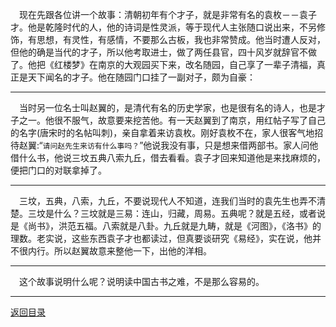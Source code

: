 &emsp;现在先跟各位讲一个故事：清朝初年有个才子，就是非常有名的袁枚－－袁子才。他是乾隆时代的人，他的诗词是性灵派，等于现代人主张随口说出来，不另修饰，有思想，有灵性，有感情，不要那么古板，我也非常赞成。他当时遭人反对，但他的确是当代的才子，所以他考取进士，做了两任县官，四十风岁就辞官不做了。他把《红楼梦》在南京的大观园买下来，改名随园，自己享了一辈子清福，真正是天下闻名的才子。他在随园门口挂了一副对子，颇为自豪：
___
&emsp;当时另一位名士叫赵翼的，是清代有名的历史学家，也是很有名的诗人，也是才子之一。他很不服气，故意要来挖苦他。有一天赵翼到了南京，用红帖子写了自己的名字(唐宋时的名帖叫刺)，亲自拿着来访袁枚。刚好袁枚不在，家人很客气地招待赵翼:“``请问赵先生来访有什么事吗？``”他说我没有事，只是想来借两部书。家人问他借什么书，他说三坟五典八索九丘，借去看看。袁子才回来知道他是来找麻烦的，便把门口的对联拿掉了。
___
&emsp;三坟，五典，八索，九丘，不要说现代人不知道，连我们当时的袁先生也弄不清楚。三坟是什么？三坟就是三易：连山，归藏，周易。五典呢？就是五经，或者说是《尚书》，洪范五福。八索就是八卦。九丘就是九畴，就是《河图》，《洛书》的理数。老实说，这些东西袁子才也都读过，但真要谈研究《易经》，实在说，他并不很内行。所以赵翼故意来整他一下，出他的洋相。
___
&emsp;这个故事说明什么呢？说明读中国古书之难，不是那么容易的。
___
[返回目录](../../../master/README.md#目录)